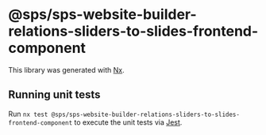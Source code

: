 # @sps/sps-website-builder-relations-sliders-to-slides-frontend-component

This library was generated with [Nx](https://nx.dev).

## Running unit tests

Run `nx test @sps/sps-website-builder-relations-sliders-to-slides-frontend-component` to execute the unit tests via [Jest](https://jestjs.io).

